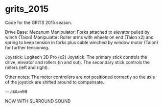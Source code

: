 # grits_2015
Code for the GRITS 2015 season.

Drive Base: Mecanum
Manipulator: Forks attached to elevator pulled by winch (Talon)
Manipulator: Roller arms with wheels on end (Talon x2) and spring to keep tension in forks plus cable winched by window motor (Talon) for further tensioning.

Joystick: Logitech 3D Pro (x2)
Joystick: The primary stick controls the drive, elevator and rollers (in and out). The secondary stick controls the rollers (left and right).

Other notes: The motor controllers are not positioned correctly so the axis of the joystick are shifted around to compensate.

--
akilan98



NOW WITH SURROUND SOUND
